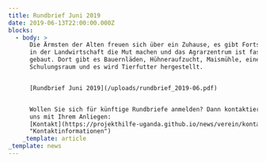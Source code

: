 ```yaml
---
title: Rundbrief Juni 2019
date: 2019-06-13T22:00:00.000Z
blocks:
  - body: >
      Die Ärmsten der Alten freuen sich über ein Zuhause, es gibt Fortschritte
      in der Landwirtschaft die Mut machen und das Agrarzentrum ist fast fertig
      gebaut. Dort gibt es Bauernläden, Hühneraufzucht, Maismühle, einen
      Schulungsraum und es wird Tierfutter hergestellt.


      [Rundbrief Juni 2019](/uploads/rundbrief_2019-06.pdf)


      Wollen Sie sich für künftige Rundbriefe anmelden? Dann kontaktieren Sie
      uns mit Ihrem Anliegen:
      [Kontakt](https://projekthilfe-uganda.github.io/news/verein/kontakt
      "Kontaktinformationen")
    _template: article
_template: news
---
```


